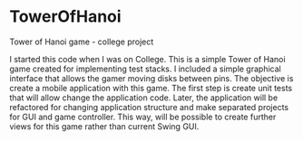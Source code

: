 # TowerOfHanoi
Tower of Hanoi game - college project

I started this code when I was on College.
This is a simple Tower of Hanoi game created for implementing test stacks.
I included a simple graphical interface that allows the gamer moving disks between pins.
The objective is create a mobile application with this game.
The first step is create unit tests that will allow change the application code.
Later, the application will be refactored for changing application structure and make separated projects for GUI and game controller. This way, will be possible to create further views for this game rather than current Swing GUI.

